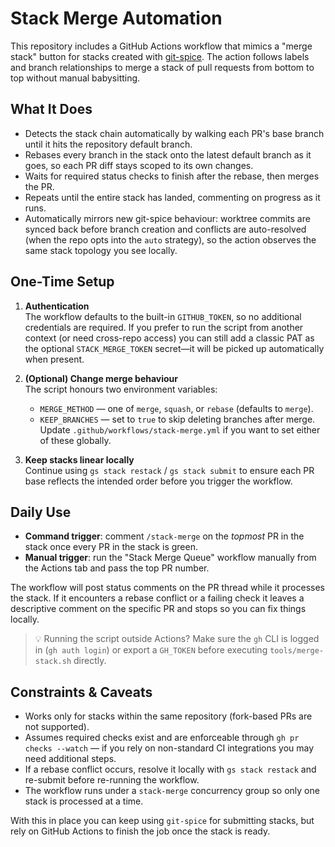 # Stack Merge Automation

This repository includes a GitHub Actions workflow that mimics a "merge stack" button for stacks created with [git-spice](https://abhinav.github.io/git-spice/). The action follows labels and branch relationships to merge a stack of pull requests from bottom to top without manual babysitting.

## What It Does

- Detects the stack chain automatically by walking each PR's base branch until it hits the repository default branch.
- Rebases every branch in the stack onto the latest default branch as it goes, so each PR diff stays scoped to its own changes.
- Waits for required status checks to finish after the rebase, then merges the PR.
- Repeats until the entire stack has landed, commenting on progress as it runs.
- Automatically mirrors new git-spice behaviour: worktree commits are synced back before branch creation and conflicts are auto-resolved (when the repo opts into the `auto` strategy), so the action observes the same stack topology you see locally.

## One-Time Setup

1. **Authentication**  
   The workflow defaults to the built-in `GITHUB_TOKEN`, so no additional credentials are required. If you prefer to run the script from another context (or need cross-repo access) you can still add a classic PAT as the optional `STACK_MERGE_TOKEN` secret—it will be picked up automatically when present.

2. **(Optional) Change merge behaviour**  
   The script honours two environment variables:
   - `MERGE_METHOD` — one of `merge`, `squash`, or `rebase` (defaults to `merge`).
   - `KEEP_BRANCHES` — set to `true` to skip deleting branches after merge.
   Update `.github/workflows/stack-merge.yml` if you want to set either of these globally.

3. **Keep stacks linear locally**  
   Continue using `gs stack restack` / `gs stack submit` to ensure each PR base reflects the intended order before you trigger the workflow.

## Daily Use

- **Command trigger**: comment `/stack-merge` on the *topmost* PR in the stack once every PR in the stack is green.  
- **Manual trigger**: run the "Stack Merge Queue" workflow manually from the Actions tab and pass the top PR number.

The workflow will post status comments on the PR thread while it processes the stack. If it encounters a rebase conflict or a failing check it leaves a descriptive comment on the specific PR and stops so you can fix things locally.

> 💡 Running the script outside Actions? Make sure the `gh` CLI is logged in (`gh auth login`) or export a `GH_TOKEN` before executing `tools/merge-stack.sh` directly.

## Constraints & Caveats

- Works only for stacks within the same repository (fork-based PRs are not supported).
- Assumes required checks exist and are enforceable through `gh pr checks --watch` — if you rely on non-standard CI integrations you may need additional steps.
- If a rebase conflict occurs, resolve it locally with `gs stack restack` and re-submit before re-running the workflow.
- The workflow runs under a `stack-merge` concurrency group so only one stack is processed at a time.

With this in place you can keep using `git-spice` for submitting stacks, but rely on GitHub Actions to finish the job once the stack is ready.
